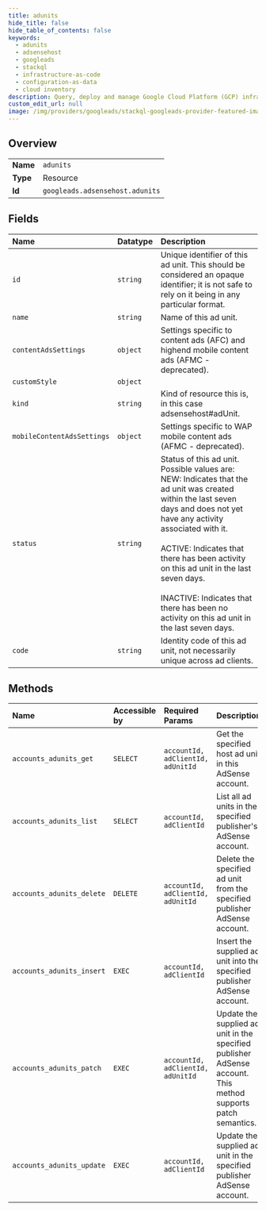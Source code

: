 ```yaml
---
title: adunits
hide_title: false
hide_table_of_contents: false
keywords:
  - adunits
  - adsensehost
  - googleads    
  - stackql
  - infrastructure-as-code
  - configuration-as-data
  - cloud inventory
description: Query, deploy and manage Google Cloud Platform (GCP) infrastructure and resources using SQL
custom_edit_url: null
image: /img/providers/googleads/stackql-googleads-provider-featured-image.png
---
```

  
    

## Overview
<table><tbody>
<tr><td><b>Name</b></td><td><code>adunits</code></td></tr>
<tr><td><b>Type</b></td><td>Resource</td></tr>
<tr><td><b>Id</b></td><td><code>googleads.adsensehost.adunits</code></td></tr>
</tbody></table>

## Fields
| Name | Datatype | Description |
|:-----|:---------|:------------|
| `id` | `string` | Unique identifier of this ad unit. This should be considered an opaque identifier; it is not safe to rely on it being in any particular format. |
| `name` | `string` | Name of this ad unit. |
| `contentAdsSettings` | `object` | Settings specific to content ads (AFC) and highend mobile content ads (AFMC - deprecated). |
| `customStyle` | `object` |  |
| `kind` | `string` | Kind of resource this is, in this case adsensehost#adUnit. |
| `mobileContentAdsSettings` | `object` | Settings specific to WAP mobile content ads (AFMC - deprecated). |
| `status` | `string` | Status of this ad unit. Possible values are:<br />NEW: Indicates that the ad unit was created within the last seven days and does not yet have any activity associated with it.<br /><br />ACTIVE: Indicates that there has been activity on this ad unit in the last seven days.<br /><br />INACTIVE: Indicates that there has been no activity on this ad unit in the last seven days. |
| `code` | `string` | Identity code of this ad unit, not necessarily unique across ad clients. |
## Methods
| Name | Accessible by | Required Params | Description |
|:-----|:--------------|:----------------|:------------|
| `accounts_adunits_get` | `SELECT` | `accountId, adClientId, adUnitId` | Get the specified host ad unit in this AdSense account. |
| `accounts_adunits_list` | `SELECT` | `accountId, adClientId` | List all ad units in the specified publisher's AdSense account. |
| `accounts_adunits_delete` | `DELETE` | `accountId, adClientId, adUnitId` | Delete the specified ad unit from the specified publisher AdSense account. |
| `accounts_adunits_insert` | `EXEC` | `accountId, adClientId` | Insert the supplied ad unit into the specified publisher AdSense account. |
| `accounts_adunits_patch` | `EXEC` | `accountId, adClientId, adUnitId` | Update the supplied ad unit in the specified publisher AdSense account. This method supports patch semantics. |
| `accounts_adunits_update` | `EXEC` | `accountId, adClientId` | Update the supplied ad unit in the specified publisher AdSense account. |
